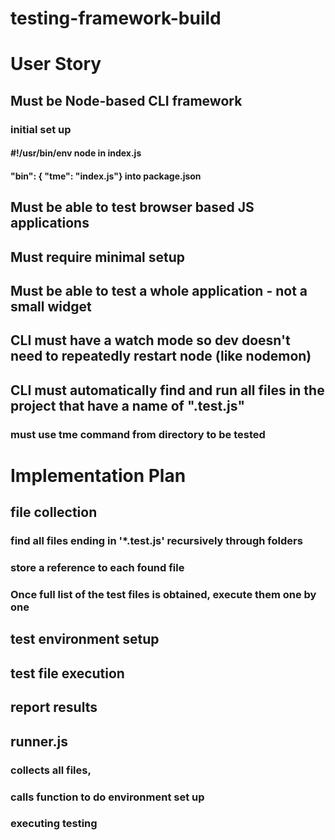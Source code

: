# testing-framework-build

# User Story

## Must be Node-based CLI framework
### initial set up 
#### #!/usr/bin/env node in index.js
#### "bin": { "tme": "index.js"} into package.json
## Must be able to test browser based JS applications
## Must require minimal setup
## Must be able to test a whole application - not a small widget
## CLI must have a watch mode so dev doesn't need to repeatedly restart node (like nodemon)
## CLI must automatically find and run all files in the project that have a name of ".test.js"
### must use tme command from directory to be tested

# Implementation Plan
## file collection
### find all files ending in '*.test.js' recursively through folders
### store a reference to each found file
### Once full list of the test files is obtained, execute them one by one
## test environment setup
## test file execution
## report results


## runner.js
   ### collects all files,
### calls function to do environment set up
   ### executing testing
